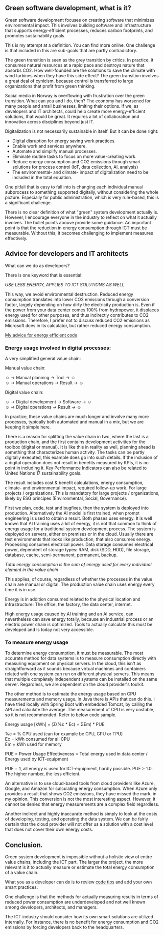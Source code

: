 ## Green software development, what is it?

Green software development focuses on creating software that minimizes environmental impact. 
This involves building software and infrastructure that supports energy-efficient processes, reduces carbon footprints, 
and promotes sustainability goals.    

This is my attempt at a definition. 
You can find more online. 
One challenge is that included in this are sub-goals that are partly contradictory.  

The green transition is seen as the grey transition by critics.
In practice, it consumes natural resources at a rapid pace and destroys nature that absorbs CO2. 
How well-founded are the solutions to save the climate with wind turbines when they have this side effect? 
The green transition involves a great deal of cynicism, 
because control is transferred to large organizations that profit from green thinking.

Social media in Norway is overflowing with frustration over the green transition.
What can you and I do, then? The economy has worsened for many people and small businesses, limiting their options.
If we, as developers and IT architects, could help create more energy-efficient solutions, that would be great.
It requires a lot of collaboration and innovation across disciplines beyond just IT.

Digitalization is not necessarily sustainable in itself. But it can be done right:
- Digital disruption for energy saving work practices.
- Enable work and services anywhere.
- Automate and simplify manual processes.
- Eliminate routine tasks to focus on more value-creating work.
- Reduce energy consumption and CO2 emissions through smart solutions for process control (IoT, data collection, AI, analysis)
- The environmental- and climate- impact of digitalization need to be included in the total equation.

One pitfall that is easy to fall into is changing each individual manual subprocess to something supported digitally, 
without considering the whole picture.
Especially for public administration, which is very rule-based, this is a significant challenge.

There is no clear definition of what "green" system development actually is.
However, I encourage everyone in the industry to reflect on what it actually involves.
The bullet points abouve provide some guidance. 
An important point is that the reduction in energy consumption through ICT must be measurable. 
Without this, it becomes challenging to implement measures effectively.


## Advice for developers and IT architects

What can we do as developers?


There is one keyword that is essential:

*USE LESS ENERGY, APPLIES TO ICT SOLUTIONS AS WELL*

This way, we avoid environmental destruction. 
Reduced energy consumption translates into lower CO2 emissions through a conversion factor, 
largely depending on how dirty the electricity production is. 
Even if the power from your data center comes 100% from hydropower, 
it displaces energy used for other purposes, and thus indirectly contributes to CO2 emissions. 
Therefore, I prefer not to discuss reduced CO2 emissions as Microsoft does in its calculator, but rather reduced energy consumption.

[My advice for energy efficient code](greencode_en.md)

### Energy usage involved in digital processes:

A very simplified general value chain:

Manual value chain:

☺ -> Manual planning -> Tool -> ☺  
☺ -> Manual operations -> Result -> ☺   

Digital value chain:

☺ -> Digital development -> Software -> ☺   
☺ -> Digital operations -> Result -> ☺  

In practice, these value chains are much longer and involve many more processes, 
typically both automated and manual in a mix, but we are keeping it simple here.

There is a reason for splitting the value chain in two, where the last is a production chain, 
and the first contains development activities for the toolbox (digital or manual).
It is like this in reality as well, planning ahead is something that characterizes human activity.
The tasks can be partly digitally executed, this example does go into such details.
If the inclusion of a digital operation does not result in benefits measured by KPIs, it is no point in including it. 
Key Performance Indicators can also be related to United Nations 17 sustainability goals.

The result includes cost & benefit calculations, energy consumption, climate- and environmental impact, 
required follow-up work. For large projects / organizations. This is mandatory for large projects / organizations,
likely by ESG principes (Environmental, Social, Governance).

First we plan, code, test and bugfixes, then the system is deployed into production.
Alternatively the AI model is first trained, when prompt engineering is used to obtain a result.
Both  phases uses energy. It is well known that AI training uses a lot of energy, it is not that common to think
of energy usage for a traditional system development process. The system is  deployed on servers, either on premises
or in the cloud. Usually there are test environments that looks like production, that also consumes energy.
Processing consumes electrical power. Data storage consumes electrical power, dependent of storage types:
RAM, disk (SDD, HDD),  file storage, database, cache, semi-permanent, permanent, backup.

*Total energy consumption is the sum of energy used for every individual element in the value chain*

This applies, of course, regardless of whether the processes in the value chain are manual or digital. 
The production value chain uses energy every time it is in use.  

Energy is in addition consumed related to the physical location and infrastructure: 
The office, the factory, the data center, internet.

High energy usage caused by AI training and an AI service, can nevertheless can save energy totally, 
because an industrial process or an electric  power chain is optimized. 
Tools to actually calculate this must be developed and is today not very accessible.

### To measure energy usage

To determine energy consumption, it must be measurable. 
The most accurate method for data systems is to measure consumption directly with measuring equipment on physical servers.
In the cloud, this isn't as straightforward as it sounds because virtual machines and containers related with one system
can run on different physical servers.
This means that multiple completely independent systems can be installed on the same server. 
Regardless, we are dependent on the cloud provider's toolkit.

The other method is to estimate the energy usage based on CPU measurements and memory usage. In Java there is APIs that
can do this. I have tried locally with Spring Boot with embedded Tomcat, by calling the API and calculate the average.
The measurement of CPU is very unstable, so it is not recommended. Refer to below code sample.

Energy usage [kWh] = (Σ(%c * Ec) + ΣEm) * PUE

%c = % CPU used (can for example be CPU, GPU or TPU)  
Ec = kWh consumed for all CPU  
Em =  kWh used for memory

PUE = Power Usage Effectiveness = Total energy used in data center / Energy used by ICT-equipment

PUE = 1, all energy is used for ICT-equipment, hardly possible.
PUE > 1.0. The higher number, the less efficient. 

An alternative is to use cloud-based tools from cloud providers like Azure, Google, and Amazon for calculating energy consumption.
When Azure only provides a result that shows CO2 emissions, they have missed the mark, in my opinion. 
This conversion is not the most interesting aspect. However, it cannot be denied that energy measurements are a complex field regardless.

Another indirect and highly inaccurate method is simply to look at the costs of developing, 
testing, and operating the data system. 
We can be fairly certain that the cloud provider will not offer us a solution with a cost level 
that does not cover their own energy costs.

## Conclusion.

Green system development is impossible without a holistic view of entire value chains, including the ICT part.
The larger the project, the more relevant is it to actually measure or estimate the total energy consumption of a value chain.  

What you as a developer can do is to review [code tips](greencode_en.md) and add your own smart practices.

One challenge is that the methods for actually measuring results in terms of reduced power consumption are underdeveloped 
and not well known among developers, architects, and managers.  

The ICT industry should consider how its own smart solutions are utilized internally.
For instance, there is no benefit for energy consumption and CO2 emissions by forcing developers back to the headquarters.



